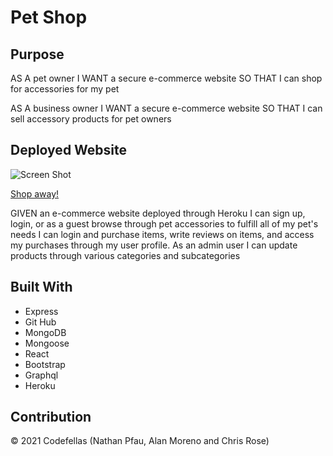 # Pet Shop

## Purpose
AS A pet owner
I WANT a secure e-commerce website 
SO THAT I can shop for accessories for my pet

AS A business owner
I WANT a secure e-commerce website
SO THAT I can sell accessory products for pet owners

## Deployed Website

![Screen Shot](https://user-images.githubusercontent.com/82801290/136140121-5bf1e59b-cb0a-454a-9b19-a93ed1a3cce3.png)

[Shop away!](https://codefellas-pet-shop.herokuapp.com/)

GIVEN an e-commerce website deployed through Heroku
I can sign up, login, or as a guest
browse through pet accessories to fulfill all of my pet's needs
I can login and purchase items, write reviews on items, and access my purchases through my user profile.  As an admin user I can update products through various categories and subcategories

## Built With
* Express
* Git Hub
* MongoDB
* Mongoose
* React
* Bootstrap
* Graphql
* Heroku

## Contribution 
© 2021 Codefellas (Nathan Pfau, Alan Moreno and Chris Rose)
